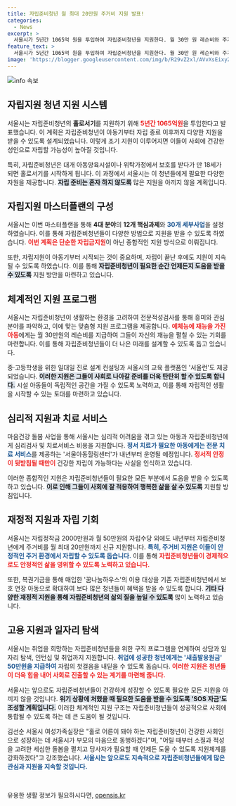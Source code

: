```yaml
---
title: 자립준비청년 월 최대 20만원 주거비 지원 발표!
categories:
  - News
excerpt: >
  서울시가 5년간 1065억 원을 투입하여 자립준비청년을 지원한다. 월 30만 원 레슨비와 주거비 지원 등 다양한 프로그램으로 청년들이 건강한 사회인으로 성장할 수 있도록 돕는다. 지금 바로 자세히 알아보세요!
feature_text: >
  서울시가 5년간 1065억 원을 투입하여 자립준비청년을 지원한다. 월 30만 원 레슨비와 주거비 지원 등 다양한 프로그램으로 청년들이 건강한 사회인으로 성장할 수 있도록 돕는다. 지금 바로 자세히 알아보세요!
image: 'https://blogger.googleusercontent.com/img/b/R29vZ2xl/AVvXsEixyZcFfHzMRdzZMjFBmAUKJYCLCGyLL1o632UiGVXcaFdKo_bkvkuCioo0uUKlGfBVcT3P84aROyZIXSBEx3Aw5nCQ3pTgDom1WDC4m8eifvWiAmWEEVb4x6G_l8C0QH225ldMjyaFvpxGEBGNO37VmDTDMHGhJPq73UglMfDca1-0aw/s1600/blogspot.png'
---
```


<p><img src="https://blogger.googleusercontent.com/img/b/R29vZ2xl/AVvXsEixyZcFfHzMRdzZMjFBmAUKJYCLCGyLL1o632UiGVXcaFdKo_bkvkuCioo0uUKlGfBVcT3P84aROyZIXSBEx3Aw5nCQ3pTgDom1WDC4m8eifvWiAmWEEVb4x6G_l8C0QH225ldMjyaFvpxGEBGNO37VmDTDMHGhJPq73UglMfDca1-0aw/s1600/blogspot.png" alt="info 속보" /></p>

<h2 data-ke-size="size26">자립지원 청년 지원 시스템</h2>

<p data-ke-size="size16">서울시는 자립준비청년의 <b>홀로서기</b>를 지원하기 위해 <b><span style="color: #ee2323;">5년간 1065억원</span></b>을 투입한다고 발표했습니다. 이 계획은 자립준비청년이 아동기부터 자립 종료 이후까지 다양한 지원을 받을 수 있도록 설계되었습니다. 이렇게 조기 지원이 이루어지면 이들이 사회에 건강한 성인으로 자립할 가능성이 높아질 것입니다.</p>

<p data-ke-size="size16">특히, 자립준비청년은 대개 아동양육시설이나 위탁가정에서 보호를 받다가 만 18세가 되면 홀로서기를 시작하게 됩니다. 이 과정에서 서울시는 이 청년들에게 필요한 다양한 자원을 제공합니다. <b><span style="background-color: #21538527;">자립 준비는 혼자 하지 않도록</span></b> 많은 지원을 아끼지 않을 계획입니다.</p>

<h2 data-ke-size="size26">자립지원 마스터플랜의 구성</h2>

<p data-ke-size="size16">서울시는 이번 마스터플랜을 통해 <b>4대 분야</b>의 <b>12개 핵심과제</b>와 <b><span style="color: #1a5490;">30개 세부사업</span></b>을 설정하였습니다. 이를 통해 자립준비청년들이 다양한 방법으로 지원을 받을 수 있도록 하였습니다. <b><span style="color: #ee2323;">이번 계획은 단순한 자립금지원</span></b>이 아닌 종합적인 지원 방식으로 이뤄집니다.</p>

<p data-ke-size="size16">또한, 자립지원이 아동기부터 시작되는 것이 중요하며, 자립이 끝난 후에도 지원이 지속될 수 있도록 하였습니다. 이를 통해 <b><span style="background-color: #21538527;">자립준비청년이 필요한 순간 언제든지 도움을 받을 수 있도록</span></b> 지원 방안을 마련하고 있습니다.</p>

<h2 data-ke-size="size26">체계적인 지원 프로그램</h2>

<p data-ke-size="size16">서울시는 자립준비청년이 생활하는 환경을 고려하여 전문적성검사를 통해 흥미와 관심 분야를 파악하고, 이에 맞는 맞춤형 지원 프로그램을 제공합니다. <b><span style="color: #ee2323;">예체능에 재능을 가진 아동</span></b>에게는 월 30만원의 레슨비를 지급하여 그들이 자신의 재능을 펼칠 수 있는 기회를 마련합니다. 이를 통해 자립준비청년들이 더 나은 미래를 설계할 수 있도록 돕고 있습니다.</p>

<p data-ke-size="size16">중·고등학생을 위한 일대일 진로 설계 컨설팅과 서울시의 교육 플랫폼인 '서울런'도 제공되었습니다. <b><span style="background-color: #21538527;">이러한 지원은 그들이 사회로 나아갈 준비를 더욱 탄탄히 할 수 있도록 합니다.</span></b> 시설 아동들이 독립적인 공간을 가질 수 있도록 노력하고, 이를 통해 자립적인 생활을 시작할 수 있는 토대를 마련하고 있습니다.</p>

<h2 data-ke-size="size26">심리적 지원과 치료 서비스</h2>

<p data-ke-size="size16">마음건강 돌봄 사업을 통해 서울시는 심리적 어려움을 겪고 있는 아동과 자립준비청년에게 심리검사 및 치료서비스 비용을 지원합니다. <b><span style="color: #1a5490;">정서 치료가 필요한 아동에게는 전문 치료 서비스</span></b>를 제공하는 '서울아동힐링센터'가 내년부터 운영될 예정입니다. <b><span style="color: #ee2323;">정서적 안정이 뒷받침될 때만이</span></b> 건강한 자립이 가능하다는 사실을 인식하고 있습니다.</p>

<p data-ke-size="size16">이러한 종합적인 지원은 자립준비청년들이 필요한 모든 부분에서 도움을 받을 수 있도록 하고 있습니다. <b><span style="background-color: #21538527;">이로 인해 그들이 사회에 잘 적응하여 행복한 삶을 살 수 있도록</span></b> 지원할 방침입니다.</p>

<h2 data-ke-size="size26">재정적 지원과 자립 기회</h2>

<p data-ke-size="size16">서울시는 자립정착금 2000만원과 월 50만원의 자립수당 외에도 내년부터 자립준비청년에게 주거비를 월 최대 20만원까지 신규 지원합니다. <b><span style="color: #1a5490;">특히, 주거비 지원은 이들이 안정적인 주거 환경에서 자립할 수 있도록 돕습니다.</span></b> 이를 통해 <b><span style="color: #ee2323;">자립준비청년들이 경제적으로도 안정적인 삶을 영위할 수 있도록 노력하고 있습니다.</span></b></p>

<p data-ke-size="size16">또한, 복권기금을 통해 매입한 '꿈나눔하우스'의 이용 대상을 기존 자립준비청년에서 보호 연장 아동으로 확대하여 보다 많은 청년들이 혜택을 받을 수 있도록 합니다. <b><span style="background-color: #21538527;">기타 다양한 재정적 지원을 통해 자립준비청년의 삶의 질을 높일 수 있도록</span></b> 많이 노력하고 있습니다.</p>

<h2 data-ke-size="size26">고용 지원과 일자리 탐색</h2>

<p data-ke-size="size16">서울시는 취업을 희망하는 자립준비청년들을 위한 구직 프로그램을 연계하여 상담과 일자리 탐색, 인턴십 및 취업까지 지원합니다. <b><span style="color: #1a5490;">취업에 성공한 청년에게는 '새출발응원금' 50만원을 지급하여</span></b> 자립의 첫걸음을 내딛을 수 있도록 돕습니다. <b><span style="color: #ee2323;">이러한 지원은 청년들이 더욱 힘을 내어 사회로 진출할 수 있는 계기를 마련해 줍니다.</span></b></p>

<p data-ke-size="size16">서울시는 앞으로도 자립준비청년들이 건강하게 성장할 수 있도록 필요한 모든 지원을 아끼지 않을 것입니다. <b><span style="background-color: #21538527;">위기 상황에 처했을 때 필요한 도움을 받을 수 있도록 'SOS 자금'도 조성할 계획입니다.</span></b> 이러한 체계적인 지원 구조는 자립준비청년들이 성공적으로 사회에 통합될 수 있도록 하는 데 큰 도움이 될 것입니다.</p>

<p data-ke-size="size16">김선순 서울시 여성가족실장은 "홀로 어른이 돼야 하는 자립준비청년이 건강한 사회인으로 성장하는 데 서울시가 부모의 마음으로 동행하겠다"며, "어릴 때부터 소질과 적성을 고려한 세심한 돌봄을 펼치고 당사자가 필요할 때 언제든 도울 수 있도록 지원체계를 강화하겠다"고 강조했습니다. <b><span style="color: #1a5490;">서울시는 앞으로도 지속적으로 자립준비청년들에게 많은 관심과 지원을 지속할 것입니다.</span></b></p>

<p data-ke-size="size16">&nbsp;</p>
유용한 생활 정보가 필요하시다면, <a href="https://opensis.kr" rel="dofollow">opensis.kr</a>


